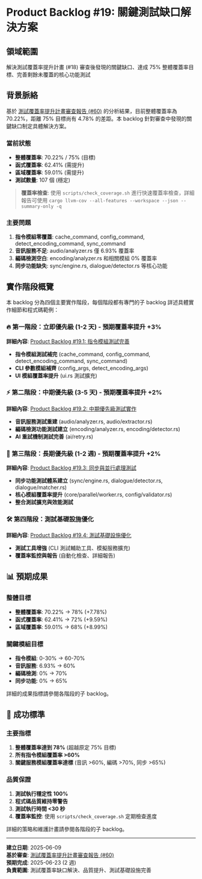 # Product Backlog #19: 關鍵測試缺口解決方案

## 領域範圍
解決測試覆蓋率提升計畫 (#18) 審查後發現的關鍵缺口、達成 75% 整體覆蓋率目標、完善剩餘未覆蓋的核心功能測試

## 背景脈絡

基於 [測試覆蓋率提升計畫審查報告 (#60)](.github/codex/60-test-coverage-enhancement-review-report.md) 的分析結果，目前整體覆蓋率為 70.22%，距離 75% 目標尚有 4.78% 的差距。本 backlog 針對審查中發現的關鍵缺口制定具體解決方案。

### 當前狀態
- **整體覆蓋率**: 70.22% / 75% (目標)
- **函式覆蓋率**: 62.41% (需提升)
- **區域覆蓋率**: 59.01% (需提升)
- **測試數量**: 107 個 (穩定)

> **覆蓋率檢查**: 使用 `scripts/check_coverage.sh` 進行快速覆蓋率檢查，詳細報告可使用 `cargo llvm-cov --all-features --workspace --json --summary-only -q`

### 主要問題
1. **指令模組零覆蓋**: cache_command, config_command, detect_encoding_command, sync_command
2. **音訊服務不足**: audio/analyzer.rs 僅 6.93% 覆蓋率
3. **編碼檢測空白**: encoding/analyzer.rs 和相關模組 0% 覆蓋率
4. **同步功能缺失**: sync/engine.rs, dialogue/detector.rs 等核心功能

## 實作階段概覽

本 backlog 分為四個主要實作階段，每個階段都有專門的子 backlog 詳述具體實作細節和程式碼範例：

### 🔥 第一階段：立即優先級 (1-2 天) - 預期覆蓋率提升 +3%
**詳細內容**: [Product Backlog #19.1: 指令模組測試完善](19.1-command-modules-testing.md)

- **指令模組測試補完** (cache_command, config_command, detect_encoding_command, sync_command)
- **CLI 參數模組補齊** (config_args, detect_encoding_args)
- **UI 模組覆蓋率提升** (ui.rs 測試擴充)

### ⚡ 第二階段：中期優先級 (3-5 天) - 預期覆蓋率提升 +2%
**詳細內容**: [Product Backlog #19.2: 中期優先級測試實作](19.2-medium-priority-tests.md)

- **音訊服務測試重建** (audio/analyzer.rs, audio/extractor.rs)
- **編碼檢測功能測試建立** (encoding/analyzer.rs, encoding/detector.rs)
- **AI 重試機制測試完善** (ai/retry.rs)

### 🎯 第三階段：長期優先級 (1-2 週) - 預期覆蓋率提升 +2%
**詳細內容**: [Product Backlog #19.3: 同步與並行處理測試](19.3-sync-parallel-testing.md)

- **同步功能測試體系建立** (sync/engine.rs, dialogue/detector.rs, dialogue/matcher.rs)
- **核心模組覆蓋率提升** (core/parallel/worker.rs, config/validator.rs)
- **整合測試擴充與效能測試**

### 🛠️ 第四階段：測試基礎設施優化
**詳細內容**: [Product Backlog #19.4: 測試基礎設施優化](19.4-test-infrastructure-optimization.md)

- **測試工具增強** (CLI 測試輔助工具、模擬服務擴充)
- **覆蓋率監控與報告** (自動化檢查、詳細報告)

## 📊 預期成果

### 整體目標
- **整體覆蓋率**: 70.22% → 78% (+7.78%)
- **函式覆蓋率**: 62.41% → 72% (+9.59%)
- **區域覆蓋率**: 59.01% → 68% (+8.99%)

### 關鍵模組目標
- **指令模組**: 0-30% → 60-70%
- **音訊服務**: 6.93% → 60%
- **編碼檢測**: 0% → 70%
- **同步功能**: 0% → 65%

詳細的成果指標請參閱各階段的子 backlog。

## 🎯 成功標準

### 主要指標
1. **整體覆蓋率達到 78%** (超越原定 75% 目標)
2. **所有指令模組覆蓋率 >60%**
3. **關鍵服務模組覆蓋率達標** (音訊 >60%, 編碼 >70%, 同步 >65%)

### 品質保證
1. **測試執行穩定性 100%**
2. **程式碼品質維持零警告**
3. **測試執行時間 <30 秒**
4. **覆蓋率監控**: 使用 `scripts/check_coverage.sh` 定期檢查進度

詳細的策略和維護計畫請參閱各階段的子 backlog。

---

**建立日期**: 2025-06-09  
**基於審查**: [測試覆蓋率提升計畫審查報告 (#60)](../.github/codex/60-test-coverage-enhancement-review-report.md)  
**預期完成**: 2025-06-23 (2 週)  
**負責範圍**: 測試覆蓋率缺口解決、品質提升、測試基礎設施完善
